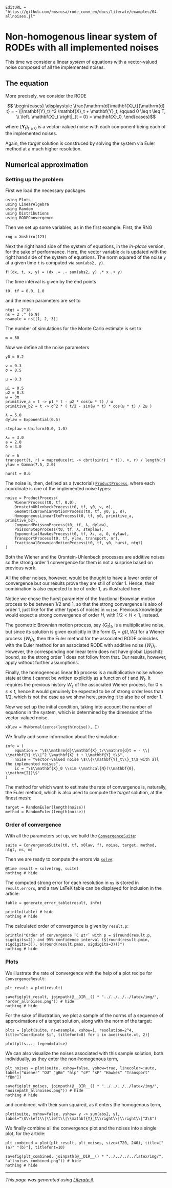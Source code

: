 ```@meta
EditURL = "https://github.com/rmsrosa/rode_conv_em/docs/literate/examples/04-allnoises.jl"
```

# Non-homogenous linear system of RODEs with all implemented noises

This time we consider a linear *system* of equations with a vector-valued noise composed of all the implemented noises.

## The equation

More precisely, we consider the RODE
```math
  \begin{cases}
    \displaystyle \frac{\mathrm{d}\mathbf{X}_t}{\mathrm{d} t} = - \|\mathbf{Y}_t\|^2 \mathbf{X}_t + \mathbf{Y}_t, \qquad 0 \leq t \leq T, \\
  \left. \mathbf{X}_t \right|_{t = 0} = \mathbf{X}_0,
  \end{cases}
```
where $\{\mathbf{Y}_t\}_{t\geq 0}$ is a vector-valued noise with each component being each of the implemented noises.

Again, the *target* solution is construced by solving the system via Euler method at a much higher resolution.

## Numerical approximation

### Setting up the problem

First we load the necessary packages

````@example 04-allnoises
using Plots
using LinearAlgebra
using Random
using Distributions
using RODEConvergence
````

Then we set up some variables, as in the first example. First, the RNG

````@example 04-allnoises
rng = Xoshiro(123)
````

Next the right hand side of the system of equations, in the *in-place* version, for the sake of performance. Here, the vector variable `dx` is updated with the right hand side of the system of equations. The norm squared of the noise `y` at a given time `t` is computed via `sum(abs2, y)`.

````@example 04-allnoises
f!(dx, t, x, y) = (dx .= .- sum(abs2, y) .* x .+ y)
````

The time interval is given by the end points

````@example 04-allnoises
t0, tf = 0.0, 1.0
````

and the mesh parameters are set to

````@example 04-allnoises
ntgt = 2^18
ns = 2 .^ (6:9)
nsample = ns[[1, 2, 3]]
````

The number of simulations for the Monte Carlo estimate is set to

````@example 04-allnoises
m = 80
````

Now we define all the noise parameters

````@example 04-allnoises
y0 = 0.2

ν = 0.3
σ = 0.5

μ = 0.3

μ1 = 0.5
μ2 = 0.3
ω = 3π
primitive_a = t -> μ1 * t - μ2 * cos(ω * t) / ω
primitive_b2 = t -> σ^2 * ( t/2 - sin(ω * t) * cos(ω * t) / 2ω )

λ = 5.0
dylaw = Exponential(0.5)

steplaw = Uniform(0.0, 1.0)

λ₀ = 3.0
a = 2.0
δ = 3.0

nr = 6
transport(t, r) = mapreduce(ri -> cbrt(sin(ri * t)), +, r) / length(r)
ylaw = Gamma(7.5, 2.0)

hurst = 0.6
````

The noise is, then, defined as a (vectorial) [`ProductProcess`](@ref), where each coordinate is one of the implemented noise types:

````@example 04-allnoises
noise = ProductProcess(
    WienerProcess(t0, tf, 0.0),
    OrnsteinUhlenbeckProcess(t0, tf, y0, ν, σ),
    GeometricBrownianMotionProcess(t0, tf, y0, μ, σ),
    HomogeneousLinearItoProcess(t0, tf, y0, primitive_a, primitive_b2),
    CompoundPoissonProcess(t0, tf, λ, dylaw),
    PoissonStepProcess(t0, tf, λ, steplaw),
    ExponentialHawkesProcess(t0, tf, λ₀, a, δ, dylaw),
    TransportProcess(t0, tf, ylaw, transport, nr),
    FractionalBrownianMotionProcess(t0, tf, y0, hurst, ntgt)
)
````

Both the Wiener and the Orsntein-Uhlenbeck processes are additive noises so the strong order 1 convergence for them is not a surprise based on previous work.

All the other noises, however, would be thought to have a lower order of convergence but our results prove they are still of order 1. Hence, their combination is also expected to be of order 1, as illustrated here.

Notice we chose the hurst parameter of the fractional Brownian motion process to be between 1/2 and 1, so that the strong convergence is also of order 1, just like for the other types of noises in `noise`. Previous knowledge would expect a strong convergence of order $H$, with $1/2 < H < 1,$ instead.

The geometric Brownian motion process, say $\{G_t\}_t,$ is a multiplicative noise, but since its solution is given explicitly in the form $G_t = g(t, W_t)$ for a Wiener process $\{W_t\}_{t}$, then the Euler method for the associated RODE coincides with the Euler method for an associated RODE with additive noise $\{W_t\}_t.$ However, the corresponding nonlinear term does not have global Lipschitz bound, so the strong order 1 does not follow from that. Our results, however, apply without further assumptions.

Finally, the homogeneous linear Itô process is a multiplicative noise whose state at time $t$ cannot be written explicitly as a function of $t$ and $W_t.$ It requires the previous history $W_s$ of the associated Wiener process, for $0\leq s \leq t,$ hence it would genuinely be expected to be of strong order less than 1/2, which is not the case as we show here, proving it to also be of order 1.

Now we set up the initial condition, taking into account the number of equations in the system, which is determined by the dimension of the vector-valued noise.

````@example 04-allnoises
x0law = MvNormal(zeros(length(noise)), I)
````

We finally add some information about the simulation:

````@example 04-allnoises
info = (
    equation = "\$\\mathrm{d}\\mathbf{X}_t/\\mathrm{d}t = - \\| \\mathbf{Y}_t\\|^2 \\mathbf{X}_t + \\mathbf{Y}_t\$",
    noise = "vector-valued noise \$\\{\\mathbf{Y}_t\\}_t\$ with all the implemented noises",
    ic = "\$\\mathbf{X}_0 \\sim \\mathcal{N}(\\mathbf{0}, \\mathrm{I})\$"
)
````

The method for which want to estimate the rate of convergence is, naturally, the Euler method, which is also used to compute the *target* solution, at the finest mesh:

````@example 04-allnoises
target = RandomEuler(length(noise))
method = RandomEuler(length(noise))
````

### Order of convergence

With all the parameters set up, we build the [`ConvergenceSuite`](@ref):

````@example 04-allnoises
suite = ConvergenceSuite(t0, tf, x0law, f!, noise, target, method, ntgt, ns, m)
````

Then we are ready to compute the errors via [`solve`](@ref):

````@example 04-allnoises
@time result = solve(rng, suite)
nothing # hide
````

The computed strong error for each resolution in `ns` is stored in `result.errors`, and a raw LaTeX table can be displayed for inclusion in the article:

````@example 04-allnoises
table = generate_error_table(result, info)

println(table) # hide
nothing # hide
````

The calculated order of convergence is given by `result.p`:

````@example 04-allnoises
println("Order of convergence `C Δtᵖ` with p = $(round(result.p, sigdigits=2)) and 95% confidence interval ($(round(result.pmin, sigdigits=3)), $(round(result.pmax, sigdigits=3)))")
nothing # hide
````

### Plots

We illustrate the rate of convergence with the help of a plot recipe for `ConvergenceResult`:

````@example 04-allnoises
plt_result = plot(result)
````

````@example 04-allnoises
savefig(plt_result, joinpath(@__DIR__() * "../../../../latex/img/", "order_allnoises.png")) # hide
nothing # hide
````

For the sake of illustration, we plot a sample of the norms of a sequence of approximations of a target solution, along with the norm of the target:

````@example 04-allnoises
plts = [plot(suite, ns=nsample, xshow=i, resolution=2^4, title="Coordinate $i", titlefont=8) for i in axes(suite.xt, 2)]

plot(plts..., legend=false)
````

We can also visualize the noises associated with this sample solution, both individually, as they enter the non-homogenous term,

````@example 04-allnoises
plt_noises = plot(suite, xshow=false, yshow=true, linecolor=:auto, label=["Wiener" "OU" "gBm" "hlp" "cP" "sP" "Hawkes" "Transport" "fBm"])

savefig(plt_noises, joinpath(@__DIR__() * "../../../../latex/img/", "noisepath_allnoises.png")) # hide
nothing # hide
````

and combined, with their sum squared, as it enters the homogenous term,

````@example 04-allnoises
plot(suite, xshow=false, yshow= y -> sum(abs2, y), label="\$\\left\\|\\left\\|\\mathbf{Y}_t\\right\\|\\right\\|^2\$")
````

We finally combine all the convergence plot and the noises into a single plot, for the article:

````@example 04-allnoises
plt_combined = plot(plt_result, plt_noises, size=(720, 240), title=["(a)" "(b)"], titlefont=10)
````

````@example 04-allnoises
savefig(plt_combined, joinpath(@__DIR__() * "../../../../latex/img/", "allnoises_combined.png")) # hide
nothing # hide
````

---

*This page was generated using [Literate.jl](https://github.com/fredrikekre/Literate.jl).*

